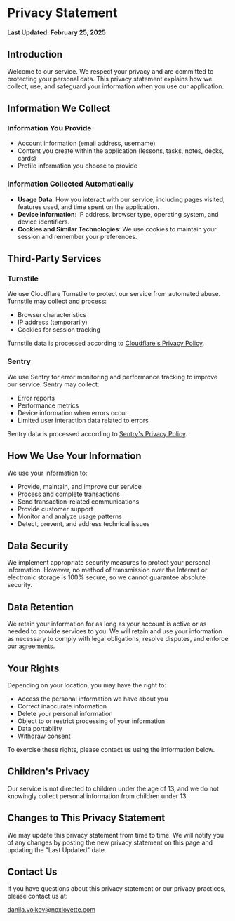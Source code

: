 # Privacy Statement

**Last Updated: February 25, 2025**

## Introduction

Welcome to our service. We respect your privacy and are committed to protecting your personal data. This privacy statement explains how we collect, use, and safeguard your information when you use our application.

## Information We Collect

### Information You Provide

- Account information (email address, username)
- Content you create within the application (lessons, tasks, notes, decks, cards)
- Profile information you choose to provide

### Information Collected Automatically

- **Usage Data**: How you interact with our service, including pages visited, features used, and time spent on the application.
- **Device Information**: IP address, browser type, operating system, and device identifiers.
- **Cookies and Similar Technologies**: We use cookies to maintain your session and remember your preferences.

## Third-Party Services

### Turnstile

We use Cloudflare Turnstile to protect our service from automated abuse. Turnstile may collect and process:

- Browser characteristics
- IP address (temporarily)
- Cookies for session tracking

Turnstile data is processed according to [Cloudflare's Privacy Policy](https://www.cloudflare.com/privacypolicy/).

### Sentry

We use Sentry for error monitoring and performance tracking to improve our service. Sentry may collect:

- Error reports
- Performance metrics
- Device information when errors occur
- Limited user interaction data related to errors

Sentry data is processed according to [Sentry's Privacy Policy](https://sentry.io/privacy/).

## How We Use Your Information

We use your information to:

- Provide, maintain, and improve our service
- Process and complete transactions
- Send transaction-related communications
- Provide customer support
- Monitor and analyze usage patterns
- Detect, prevent, and address technical issues

## Data Security

We implement appropriate security measures to protect your personal information. However, no method of transmission over the Internet or electronic storage is 100% secure, so we cannot guarantee absolute security.

## Data Retention

We retain your information for as long as your account is active or as needed to provide services to you. We will retain and use your information as necessary to comply with legal obligations, resolve disputes, and enforce our agreements.

## Your Rights

Depending on your location, you may have the right to:

- Access the personal information we have about you
- Correct inaccurate information
- Delete your personal information
- Object to or restrict processing of your information
- Data portability
- Withdraw consent

To exercise these rights, please contact us using the information below.

## Children's Privacy

Our service is not directed to children under the age of 13, and we do not knowingly collect personal information from children under 13.

## Changes to This Privacy Statement

We may update this privacy statement from time to time. We will notify you of any changes by posting the new privacy statement on this page and updating the "Last Updated" date.

## Contact Us

If you have questions about this privacy statement or our privacy practices, please contact us at:

danila.volkov@noxlovette.com
